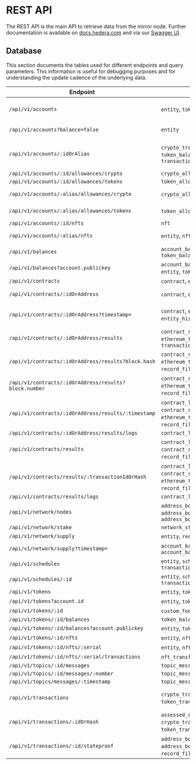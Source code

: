 # REST API

The REST API is the main API to retrieve data from the mirror node. Further documentation is available
on [docs.hedera.com](https://docs.hedera.com/guides/docs/mirror-node-api/cryptocurrency-api) and via
our [Swagger UI](https://mainnet-public.mirrornode.hedera.com/api/v1/docs/#/).

## Database

This section documents the tables used for different endpoints and query parameters. This information is useful for
debugging purposes and for understanding the update cadence of the underlying data.

| Endpoint                                              | Tables                                                                                                           | Notes                                                        |
|-------------------------------------------------------|------------------------------------------------------------------------------------------------------------------|--------------------------------------------------------------|
| `/api/v1/accounts`                                    | `entity`, `token_balance`                                                                                        | Entity tables first used to filter, then joined w/ balances  |
| `/api/v1/accounts?balance=false`                      | `entity`                                                                                                         | Balance tables skipped                                       |
| `/api/v1/accounts/:idOrAlias`                         | `crypto_transfer`, `entity`, `token_balance`, `token_transfer`, `transaction`                                    | Transfers & transactions are present only for legacy reasons |
| `/api/v1/accounts/:id/allowances/crypto`              | `crypto_allowance`                                                                                               |                                                              |
| `/api/v1/accounts/:id/allowances/tokens`              | `token_allowance`                                                                                                |                                                              |
| `/api/v1/accounts/:alias/allowances/crypto`           | `crypto_allowance`, `entity`                                                                                     | Separate alias lookup first                                  |
| `/api/v1/accounts/:alias/allowances/tokens`           | `token_allowance`, `entity`                                                                                      | Separate alias lookup first                                  |
| `/api/v1/accounts/:id/nfts`                           | `nft`                                                                                                            |                                                              |
| `/api/v1/accounts/:alias/nfts`                        | `entity`, `nft`                                                                                                  | Separate alias lookup first                                  |
| `/api/v1/balances`                                    | `account_balance`, `token_balance`                                                                               |                                                              |
| `/api/v1/balances?account.publickey`                  | `account_balance`, `contract`, `entity`, `token_balance`                                                         | Entity tables used to find by public key                     |
| `/api/v1/contracts`                                   | `contract`, `entity`                                                                                             |                                                              |
| `/api/v1/contracts/:idOrAddress`                      | `contract`, `entity`, `file_data`                                                                                | `file_data` used to get init bytecode                        |
| `/api/v1/contracts/:idOrAddress?timestamp=`           | `contract`, `entity`, `entity_history`, `file_data`                                                              | Union both contract tables to find latest timestamp in range |
| `/api/v1/contracts/:idOrAddress/results`              | `contract_result`, `ethereum_transaction`, `transaction`                                                         | `ethereum_transaction` for hash and `transaction` for index  |
| `/api/v1/contracts/:idOrAddress/results?block.hash`   | `contract_result`, `ethereum_transaction`, `record_file`, `transaction`                                          | Separate block lookup by hash first                          |
| `/api/v1/contracts/:idOrAddress/results?block.number` | `contract_result`, `ethereum_transaction`, `record_file`, `transaction`                                          | Separate block lookup by number first                        |
| `/api/v1/contracts/:idOrAddress/results/:timestamp`   | `contract_log`, `contract_result`, `contract_state_change`, `ethereum_transaction`, `record_file`, `transaction` |                                                              |
| `/api/v1/contracts/:idOrAddress/results/logs`         | `contract_log`                                                                                                   |                                                              |
| `/api/v1/contracts/results`                           | `contract_log`, `contract_result`, `contract_state_change`, `record_file`, `transaction`                         |                                                              |
| `/api/v1/contracts/results/:transactionIdOrHash`      | `contract_log`, `contract_result`, `contract_state_change`, `ethereum_transaction`, `record_file`, `transaction` |                                                              |
| `/api/v1/contracts/results/logs`                      | `contract_log`                                                                                                   |                                                              |
| `/api/v1/network/nodes`                               | `address_book`, `address_book_entry`, `address_book_service_endpoint`                                            |                                                              |
| `/api/v1/network/stake`                               | `network_stake`                                                                                                  |                                                              |
| `/api/v1/network/supply`                              | `entity`, `record_file`                                                                                          |                                                              |
| `/api/v1/network/supply?timestamp=`                   | `account_balance`, `account_balance_file`                                                                        |                                                              |
| `/api/v1/schedules`                                   | `entity`, `schedule`, `transaction_signature`                                                                    |                                                              |
| `/api/v1/schedules/:id`                               | `entity`, `schedule`, `transaction_signature`                                                                    |                                                              |
| `/api/v1/tokens`                                      | `entity`, `token`                                                                                                |                                                              |
| `/api/v1/tokens?account.id`                           | `entity`, `token`, `token_account`                                                                               |                                                              |
| `/api/v1/tokens/:id`                                  | `custom_fee`, `entity`, `token`                                                                                  |                                                              |
| `/api/v1/tokens/:id/balances`                         | `token_balance`                                                                                                  |                                                              |
| `/api/v1/tokens/:id/balances?account.publickey`       | `entity`, `token_balance`                                                                                        |                                                              |
| `/api/v1/tokens/:id/nfts`                             | `entity`, `nft`                                                                                                  |                                                              |
| `/api/v1/tokens/:id/nfts/:serial`                     | `entity`, `nft`                                                                                                  |                                                              |
| `/api/v1/tokens/:id/nfts/:serial/transactions`        | `nft_transfer`, `transaction`                                                                                    |                                                              |
| `/api/v1/topics/:id/messages`                         | `topic_message`                                                                                                  |                                                              |
| `/api/v1/topics/:id/messages/:number`                 | `topic_message`                                                                                                  |                                                              |
| `/api/v1/topics/messages/:timestamp`                  | `topic_message`                                                                                                  |                                                              |
| `/api/v1/transactions`                                | `crypto_transfer`, `token_transfer`, `transaction`                                                               | Transfers are present only for legacy reasons                |
| `/api/v1/transactions/:idOrHash`                      | `assessed_custom_fee`, `crypto_transfer`, `nft_transfer`, `token_transfer`, `transaction`                        |                                                              |
| `/api/v1/transactions/:id/stateproof`                 | `address_book`, `address_book_entry`, `record_file`, `transaction`                                               | Also downloads RCD files from S3                             |
